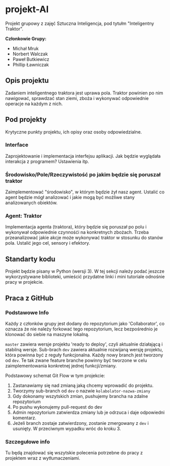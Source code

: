 # projekt-AI

Projekt grupowy z zajęć Sztuczna Inteligencja, pod tytułm "Inteligentny Traktor".

__Członkowie Grupy:__

- Michał Mruk
- Norbert Walczak
- Paweł Butkiewicz
- Phillip Ławniczak

## Opis projektu

Zadaniem inteligentnego traktora jest uprawa pola. Traktor powinien po nim nawigować, sprawdzać stan ziemi, zboża i wykonywać odpowiednie operacje na każdym z nich. 

## Pod projekty

Krytyczne punkty projektu, ich opisy oraz osoby odpowiedzialne.

### Interface

Zaprojektowanie i implementacja interfejsu aplikacji. Jak będzie wyglądała interakcja z programem? Ustawienia itp. 

### Środowisko/Pole/Rzeczywistość po jakim będzie się poruszał traktor

Zaimplementować "środowisko", w którym będzie żył nasz agent. Ustalić co agent będzie mógł analizować i jakie mogą być możliwe stany analizowanych obiektów.

### Agent: Traktor

Implementacja agenta (traktora), który będzie się poruszał po polu i wykonywał odpowiednie czynnośći na konkretnych zbożach. Trzeba przeanalizować jakie akcje może wykonywać traktor w stosunku do stanów pola. Ustalić jego cel, sensory i efektory.

## Standarty kodu

Projekt będzie pisany w Python (wersji 3). W tej sekcji należy podać jeszcze wykorzystywane biblioteki, umieścić przydatne linki i mini tutoriale odnośnie pracy w projekcie. 

## Praca z GitHub

### Podstawowe Info

Każdy z członków grupy jest dodany do repozytorium jako 'Collaborator', co oznacza że nie należy forkować tego repozytorium, lecz bezpośrednio je klonować do siebie na maszyne lokalną. 

```master``` zawiera wersje projektu 'ready to deploy', czyli aktualnie działającą i stabilną wersje. Sub-brach ```dev``` zawiera aktualnie rozwijaną wersję projektu, która powinna być z reguły funkcjonalna.
Każdy nowy branch jest tworzony od ```dev```. Te tak zwane feature branche powinny być tworzone w celu zaimplementowania konkretnej jednej funkcji/zmiany. 

Podstawowy schemat Git Flow w tym projekcie:
1. Zastanawiamy się nad zmianą jaką chcemy wprowadić do projektu.
2. Tworzymy sub-branch od ```dev``` o nazwie ```kolabolator-nazwa-zmiany```
3. Gdy dokonamy wszytskich zmian, pushujemy brancha na zdalne repozytorium 
4. Po pushu wykonujemy pull-request do dev
5. Admin repozytorium zatwierdza zmiany lub je odrzuca i daje odpowiedni komentarz.
6. Jeżeli branch zostaje zatwierdzony, zostanie zmergowany z ```dev``` i usunięty. W przeciwnym wypadku wróc do kroku 3.

### Szczegułowe info

Tu będą znajdować się wszytskie polecenia potrzebne do pracy z projektem wraz z wytłumaczeniami.
